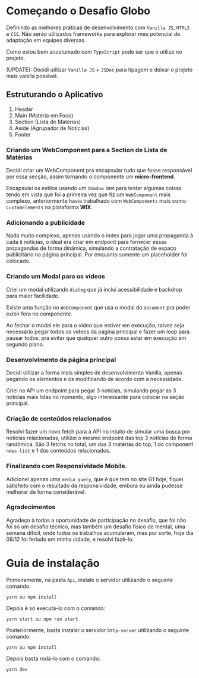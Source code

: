 # Começando o Desafio Globo

Definindo as melhores práticas de desenvolvimento com `Vanilla JS`, `HTML5` e `CSS`.
Não serão utilizados frameworks para explorar meu potencial de adaptação em equipes diversas.

Como estou bem acostumado com `TypeScript` pode ser que o utilize no projeto.

(UPDATE): Decidi utilizar `Vanilla JS` + `JSDoc` para tipagem e deixar o projeto mais vanilla possível.

## Estruturando o Aplicativo

1. Header
2. Main (Matéria em Foco)
3. Section (Lista de Matérias)
4. Aside (Agrupador de Notícias)
5. Footer

### Criando um WebComponent para a Section de Lista de Matérias

Decidi criar um WebComponent pra encapsular tudo que fosse responsável por essa secção, assim tornando o componente um
**micro-frontend**.

Encapsulei os estilos usando um `Shadow DOM` para testar algumas coisas tendo em vista que foi a primeira vez que fiz
um `WebComponent` mais complexo, anteriormente havia trabalhado com `WebComponents` mais como `CustomElements` na plataforma
**WIX**.

### Adicionando a publicidade

Nada muito complexo, apenas usando o index para jogar uma propaganda à cada `8` notícias, o ideal era criar em endpoint para fornecer essas propagandas de forma dinâmica, simulando a contratação de espaço publicitário na página principal. Por enquanto somente um placeholder foi colocado.

### Criando um Modal para os vídeos

Criei um modal utilizando `dialog` que já inclui acessibilidade e backdrop para maior facilidade.

Existe uma função no `WebComponent` que usa o modal do `document` pra poder exibir fora no componente.

Ao fechar o modal ele para o vídeo que estiver em execução, talvez seja necessário pegar todos os vídeos da página principal e fazer um loop para pausar todos, pra evitar que qualquer outro possa estar em execução em segundo plano.

### Desenvolvimento da página principal

Decidi utilizar a forma mais simples de desenvolvimento Vanilla, apenas pegando os elementos e os modificando de acordo com a necessidade.

Criei na API um endpoint para pegar 3 notícias, simulando pegar as 3 notícias mais lidas no momento, algo interessante para colocar na seção principal.

### Criação de conteúdos relacionados

Resolvi fazer um novo fetch para a API no intuito de simular uma busca por notícias relacionadas, utilizei o mesmo endpoint das top 3 notícias de forma randômica. São 3 fetchs no total, um das 3 matérias do top, 1 do component `news-list` e 1 dos conteúdos relacionados.

### Finalizando com Responsividade Mobile.

Adicionei apenas uma `media query`, que é que tem no site G1 hoje, fiquei satisfeito com o resultado da responsividade, embora eu ainda pudesse melhorar de forma considerável.

### Agradecimentos

Agradeço à todos a oportunidade de participação no desafio, que foi não foi só um desafio técnico, mas também um desafio físico de mental, uma semana difícil, onde todos os trabalhos acumularam, mas por sorte, hoje dia 09/12 foi feriado em minha cidade, e resolvi fazê-lo.

# Guia de instalação

Primeiramente, na pasta `Api`, instale o servidor utilizando o seguinte comando:

`yarn ou npm install`

Depois é só executá-lo com o comando:

`yarn start ou npm run start`

Posteriormente, basta instalar o servidor `http-server` utilizando o seguinte comando:

`yarn ou npm install`

Depois basta rodá-lo com o comando:

`yarn dev`
